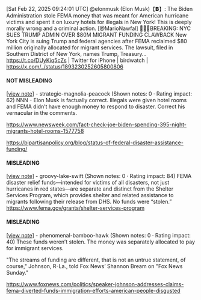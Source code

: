 [Sat Feb 22, 2025 09:24:01 UTC] @elonmusk (Elon Musk)【𝗕】: The Biden Administration stole FEMA money that was meant for American hurricane victims and spent it on luxury hotels for illegals in New York! This is deeply morally wrong and a criminal action. [@MarioNawfal] 🚨🇺🇸BREAKING: NYC SUES TRUMP ADMIN OVER $80M MIGRANT FUNDING CLAWBACK New York City is suing Trump and federal agencies after FEMA reclaimed $80 million originally allocated for migrant services. The lawsuit, filed in Southern District of New York, names Trump, Treasury… https://t.co/DUyKiq5cZs | Twitter for iPhone | birdwatch | https://x.com/_/status/1893230252605800806

#### NOT MISLEADING

[[view note]](https://x.com/i/birdwatch/n/1893352894398898684) - strategic-magnolia-peacock (Shown notes: 0 · Rating impact: 62)
NNN - Elon Musk is factually correct.  Illegals were given hotel rooms and FEMA didn’t have enough money to respond to disaster.  Correct his vernacular in the comments.

https://www.newsweek.com/fact-check-joe-biden-spending-395-night-migrants-hotel-rooms-1577758

https://bipartisanpolicy.org/blog/status-of-federal-disaster-assistance-funding/

#### MISLEADING

[[view note]](https://x.com/i/birdwatch/n/1893355511267140057) - groovy-lake-swift (Shown notes: 0 · Rating impact: 84)
FEMA disaster relief funds—intended for victims of all disasters, not just hurricanes in red states—are separate and distinct from the Shelter Services Program, which provides shelter and related assistance to migrants following their release from DHS. No funds were “stolen.”
https://www.fema.gov/grants/shelter-services-program

#### MISLEADING

[[view note]](https://x.com/i/birdwatch/n/1893329189375484119) - phenomenal-bamboo-hawk (Shown notes: 0 · Rating impact: 40)
These funds weren’t stolen. The money was separately allocated to pay for immigrant services. 

"The streams of funding are different, that is not an untrue statement, of course," Johnson, R-La., told Fox News’ Shannon Bream on "Fox News Sunday."

https://www.foxnews.com/politics/speaker-johnson-addresses-claims-fema-diverted-funds-immigration-efforts-american-people-disgusted
